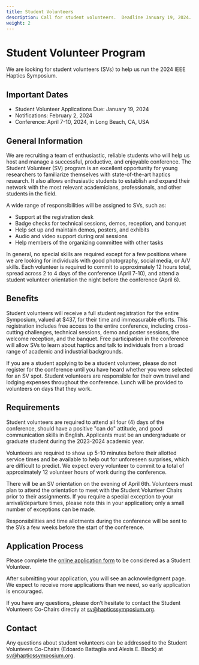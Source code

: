```yaml
---
title: Student Volunteers
description: Call for student volunteers.  Deadline January 19, 2024.
weight: 2
---
```

# Student Volunteer Program

We are looking for student volunteers (SVs) to help us run the 2024 IEEE Haptics Symposium.

## Important Dates

* Student Volunteer Applications Due: January 19, 2024
* Notifications: February 2, 2024
* Conference: April 7-10, 2024, in Long Beach, CA, USA

## General Information

We are recruiting a team of enthusiastic, reliable students who will help us host and manage a successful, productive, and enjoyable conference. The Student Volunteer (SV) program is an excellent opportunity for young researchers to familiarize themselves with state-of-the-art haptics research. It also allows enthusiastic students to establish and expand their network with the most relevant academicians, professionals, and other students in the field. 

A wide range of responsibilities will be assigned to SVs, such as:
* Support at the registration desk
* Badge checks for technical sessions, demos, reception, and banquet
* Help set up and maintain demos, posters, and exhibits
* Audio and video support during oral sessions
* Help members of the organizing committee with other tasks

In general, no special skills are required except for a few positions where we are looking for individuals with good photography, social media, or A/V skills. Each volunteer is required to commit to approximately 12 hours total, spread across 2 to 4 days of the conference (April 7-10), and attend a student volunteer orientation the night before the conference (April 6).

## Benefits

Student volunteers will receive a full student registration for the entire Symposium, valued at $437, for their time and immeasurable efforts. This registration includes free access to the entire conference, including cross-cutting challenges, technical sessions, demo and poster sessions, the welcome reception, and the banquet. Free participation in the conference will allow  SVs to learn about haptics and talk to individuals from a broad range of academic and industrial backgrounds.

If you are a student applying to be a student volunteer, please do not register for the conference until you have heard whether you were selected for an SV spot. Student volunteers are responsible for their own travel and lodging expenses throughout the conference. Lunch will be provided to volunteers on days that they work.

## Requirements

Student volunteers are required to attend all four (4) days of the conference, should have a positive "can do" attitude,  and good communication skills in English. Applicants must be an undergraduate or graduate student during the 2023-2024 academic year. 

Volunteers are required to show up 5-10 minutes before their allotted service times and be available to help out for unforeseen surprises, which are difficult to predict. We expect every volunteer to commit to a total of approximately 12 volunteer hours of work during the conference.

There will be an SV orientation on the evening of April 6th. Volunteers must plan to attend the orientation to meet with the Student Volunteer Chairs prior to their assignments. If you require a special exception to your arrival/departure times, please note this in your application; only a small number of exceptions can be made.

Responsibilities and time allotments during the conference will be sent to the SVs a few weeks before the start of the conference.

## Application Process

Please complete the [online application form](https://forms.gle/jXm4TTSjhZiBp8249) to be considered as a Student Volunteer.

After submitting your application, you will see an acknowledgment page. We expect to receive more applications than we need, so early application is encouraged.

If you have any questions, please don’t hesitate to contact the Student Volunteers Co-Chairs directly at [sv@hapticssymposium.org](mailto:sv@hapticssymposium.org).

## Contact

Any questions about student volunteers can be addressed to the Student Volunteers Co-Chairs (Edoardo Battaglia and Alexis E. Block) at [sv@hapticssymposium.org](mailto:sv@hapticssymposium.org).